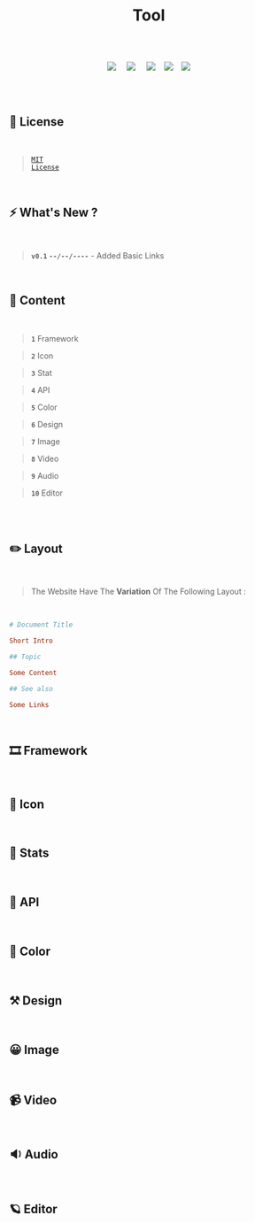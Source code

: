<h1 align="center">Tool</h1>

<br><br>

<p align="center">  <img src="https://img.shields.io/badge/Version-0.1-808fff?style=for-the-badge"> &nbsp;&nbsp;&nbsp; 
  <img src="https://img.shields.io/badge/Made%20By-Coders-orange?style=for-the-badge"> &nbsp;&nbsp;&nbsp;
  <img src="https://img.shields.io/badge/stars-2-yellow?style=for-the-badge">&nbsp;&nbsp;&nbsp;
  <img src="https://img.shields.io/badge/tools-10-green?style=for-the-badge">&nbsp;&nbsp;&nbsp; 
  <img src="https://img.shields.io/badge/license-mit-6fbfff?style=for-the-badge"></p>

  <br>
  <br>

## 🚩 License

<br>

> <code><a href="https://github.com/divyanshudhruv/Better-Markdown/blob/master/LICENSE">MIT License</a></code>

<br>

## ⚡ What's New ?

<br>

> **`v0.1`  `--/--/----`** - Added Basic Links

<!--

> **`v0.2`**

> **`v0.3`**
> -->

<br>


## 📁 Content

<br>

> **`1️`** Framework

> **`2`** Icon

> **`3`** Stat

> **`4`** API

> **`5`** Color

> **`6`** Design

> **`7`** Image

> **`8`** Video

> **`9`** Audio

> **`10`** Editor

<br><br>

## ✏️ Layout

<br>

> The Website Have The **Variation** Of The Following Layout :

<br>

```ruby
# Document Title

Short Intro

## Topic

Some Content

## See also

Some Links
```

<br>

## 🎞️ Framework

<br>

## 🫥 Icon

<br>

## 🧩 Stats

<br>

## 🚧 API

<br>

## 📌 Color

<br>

## ⚒️ Design

<br>

## 😀 Image

<br>

##  📹 Video

<br>

## 🔉 Audio

<br>

## 🪐 Editor




